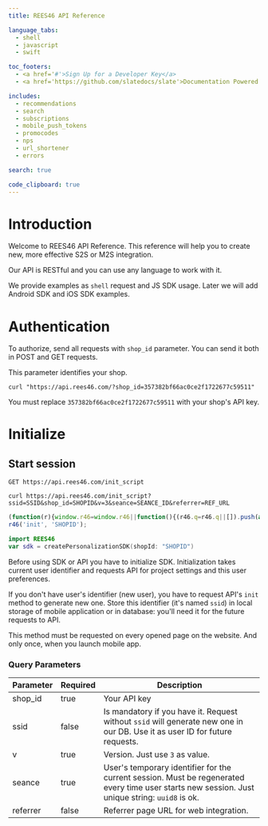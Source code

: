 ```yaml
---
title: REES46 API Reference

language_tabs:
  - shell
  - javascript
  - swift

toc_footers:
  - <a href='#'>Sign Up for a Developer Key</a>
  - <a href='https://github.com/slatedocs/slate'>Documentation Powered by Slate</a>

includes:
  - recommendations
  - search
  - subscriptions
  - mobile_push_tokens
  - promocodes
  - nps
  - url_shortener
  - errors

search: true

code_clipboard: true
---
```


# Introduction

Welcome to REES46 API Reference. This reference will help you to create new, more effective S2S or M2S integration.

Our API is RESTful and you can use any language to work with it.

We provide examples as `shell` request and JS SDK usage. Later we will add Android SDK and iOS SDK examples.

# Authentication

To authorize, send all requests with `shop_id` parameter. You can send it both in POST and GET requests. 

This parameter identifies your shop.

```shell
curl "https://api.rees46.com/?shop_id=357382bf66ac0ce2f1722677c59511"
```

<aside class="notice">
You must replace <code>357382bf66ac0ce2f1722677c59511</code> with your shop's API key.
</aside>

# Initialize

## Start session

`GET https://api.rees46.com/init_script`

```shell
curl https://api.rees46.com/init_script?ssid=SSID&shop_id=SHOPID&v=3&seance=SEANCE_ID&referrer=REF_URL
```

```javascript
(function(r){window.r46=window.r46||function(){(r46.q=r46.q||[]).push(arguments)};var s=document.getElementsByTagName(r)[0],rs=document.createElement(r);rs.async=1;rs.src='//cdn.rees46.com/v3.js';s.parentNode.insertBefore(rs,s);})('script');
r46('init', 'SHOPID');
```

```swift
import REES46
var sdk = createPersonalizationSDK(shopId: "SHOPID")
```

Before using SDK or API you have to initialize SDK. Initialization takes current user identifier and requests API for project settings and this user preferences. 

If you don't have user's identifier (new user), you have to request API's `init` method to generate new one. Store this identifier (it's named `ssid`) in local storage of mobile application or in database: you'll need it for the future requests to API. 

<aside class="notice">
This method must be requested on every opened page on the website. And only once, when you launch mobile app.
</aside>


### Query Parameters

Parameter | Required | Description
--------- | ------- | -----------
shop_id | true | Your API key
ssid | false | Is mandatory if you have it. Request without `ssid` will generate new one in our DB. Use it as user ID for future requests.
v | true | Version. Just use `3` as value.
seance | true | User's temporary identifier for the current session. Must be regenerated every time user starts new session. Just unique string: `uuid8` is ok.
referrer | false | Referrer page URL for web integration.

